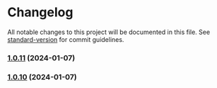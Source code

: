# Changelog

All notable changes to this project will be documented in this file. See [standard-version](https://github.com/conventional-changelog/standard-version) for commit guidelines.

### [1.0.11](https://github.com/MithunKarthick/docsify-generate-sidebar/compare/v1.0.10...v1.0.11) (2024-01-07)

### [1.0.10](https://github.com/MithunKarthick/docsify-generate-sidebar/compare/v1.0.6...v1.0.10) (2024-01-07)
